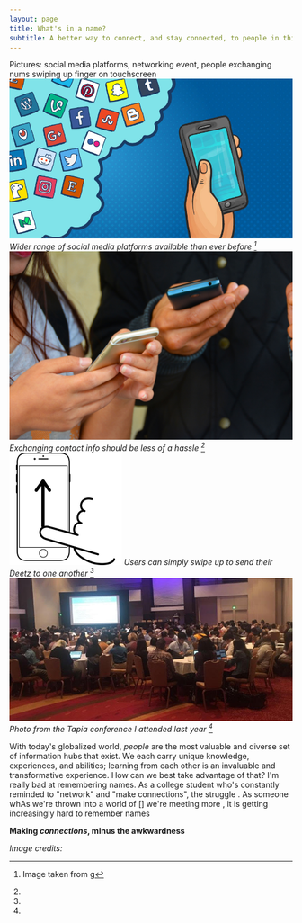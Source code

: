 ```yaml
---
layout: page
title: What's in a name?
subtitle: A better way to connect, and stay connected, to people in this digital age
---
```

Pictures: social media platforms,  networking event, people exchanging nums swiping up finger on touchscreen
![Social Media](/img/socialmedia.jpg) *Wider range of social media platforms available than ever before [^1]*
![People exchanging contact info](/img/exchangenums.jpeg) *Exchanging contact info should be less of a hassle [^2]*
![Swipe up on phone](/img/swipeup.png) *Users can simply swipe up to send their Deetz to one another [^3]*
![Tapia conference](/img/tapia.jpg) *Photo from the Tapia conference I attended last year [^4]*

With today's globalized world, _people_ are the most valuable and diverse set of information hubs that exist. We each carry unique knowledge, experiences, and abilities; learning from each other is an invaluable and transformative experience. How can we best take advantage of that? I'm really bad at remembering names. As a college student who's constantly reminded to "network" and "make connections", the struggle .
  As someone whAs we're thrown into a world of [] we're meeting more , it is getting increasingly hard to remember names

**Making _connections_, minus the awkwardness**

_Image credits:_


[^1]: Image taken from g
[^2]: 
[^3]:
[^4]:
